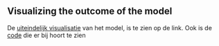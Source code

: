 ## Visualizing the outcome of the model

De [uiteindelijk visualisatie]() van het model, is te zien op de link. Ook is de [code]() die er bij hoort te zien
